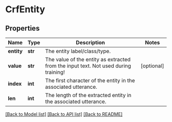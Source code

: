 # CrfEntity

## Properties
Name | Type | Description | Notes
------------ | ------------- | ------------- | -------------
**entity** | **str** | The entity label/class/type. | 
**value** | **str** | The value of the entity as extracted from the input text. Not used during training! | [optional] 
**index** | **int** | The first character of the entity in the associated utterance. | 
**len** | **int** | The length of the extracted entity in the associated utterance. | 

[[Back to Model list]](../README.md#documentation-for-models) [[Back to API list]](../README.md#documentation-for-api-endpoints) [[Back to README]](../README.md)


